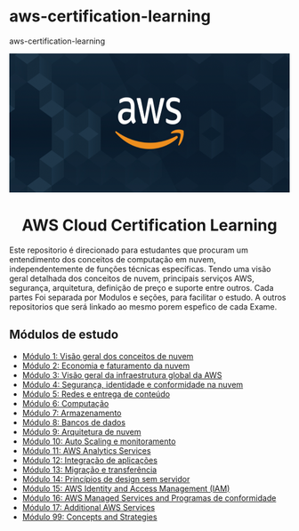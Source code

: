 # aws-certification-learning
aws-certification-learning


<p align="center">
  <img src="./images/extra/banner_aws.png" alt="aws" width=600 height=250>
</p>

<h1 align="center">
    AWS Cloud Certification Learning
</h1>

Este repositorio é direcionado para estudantes que procuram um entendimento dos conceitos 
de computação em nuvem, independentemente de funções técnicas específicas. 
Tendo uma visão geral detalhada dos conceitos de nuvem, principais 
serviços AWS, segurança, arquitetura, definição de preço e suporte entre outros.
Cada partes Foi separada por Modulos e seções, para facilitar o estudo.
A outros repositorios que será linkado ao mesmo porem espefico de cada Exame.

## Módulos de estudo

 - [Módulo 1:  Visão geral dos conceitos de nuvem][1]
 - [Módulo 2:  Economia e faturamento da nuvem][2]
 - [Módulo 3:  Visão geral da infraestrutura global da AWS][3]
 - [Módulo 4:  Segurança, identidade e conformidade na nuvem][4]
 - [Módulo 5:  Redes e entrega de conteúdo][5]
 - [Módulo 6:  Computação][6]
 - [Módulo 7:  Armazenamento][7]
 - [Módulo 8:  Bancos de dados][8]
 - [Módulo 9:  Arquitetura de nuvem][9]
 - [Módulo 10: Auto Scaling e monitoramento][10]
 - [Módulo 11: AWS Analytics Services][11]
 - [Módulo 12: Integração de aplicações][12]
 - [Módulo 13: Migração e transferência][13]
 - [Módulo 14: Princípios de design sem servidor][14]
 - [Módulo 15: AWS Identity and Access Management (IAM)][15]
 - [Módulo 16: AWS Managed Services and Programas de conformidade][16]
 - [Módulo 17: Additional AWS Services][17]
 - [Módulo 99: Concepts‌ ‌and‌‌ Strategies][99]
 

[1]: https://github.com/weder96/aws-certification-learning/tree/main/module-1
[2]: https://github.com/weder96/aws-certification-learning/tree/main/module-2
[3]: https://github.com/weder96/aws-certification-learning/tree/main/module-3
[4]: https://github.com/weder96/aws-certification-learning/tree/main/module-4
[5]: https://github.com/weder96/aws-certification-learning/tree/main/module-5
[6]: https://github.com/weder96/aws-certification-learning/tree/main/module-6
[7]: https://github.com/weder96/aws-certification-learning/tree/main/module-7
[8]: https://github.com/weder96/aws-certification-learning/tree/main/module-8
[9]: https://github.com/weder96/aws-certification-learning/tree/main/module-9
[10]: https://github.com/weder96/aws-certification-learning/tree/main/module-10
[11]: https://github.com/weder96/aws-certification-learning/tree/main/module-11
[12]: https://github.com/weder96/aws-certification-learning/tree/main/module-12
[13]: https://github.com/weder96/aws-certification-learning/tree/main/module-13
[14]: https://github.com/weder96/aws-certification-learning/tree/main/module-14
[15]: https://github.com/weder96/aws-certification-learning/tree/main/module-15
[16]: https://github.com/weder96/aws-certification-learning/tree/main/module-16
[17]: https://github.com/weder96/aws-certification-learning/tree/main/module-17
[99]: https://github.com/weder96/aws-certification-learning/tree/main/module-99